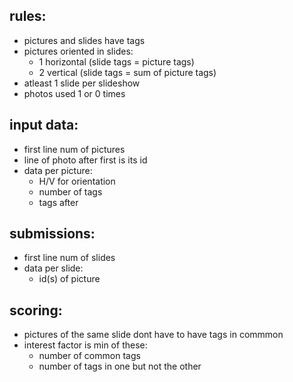 ## rules:
- pictures and slides have tags
- pictures oriented in slides:
    - 1 horizontal (slide tags = picture tags)
    - 2 vertical (slide tags = sum of picture tags)
- atleast 1 slide per slideshow
- photos used 1 or 0 times

## input data:
- first line num of pictures
- line of photo after first is its id
- data per picture:
    - H/V for orientation
    - number of tags
    - tags after

## submissions:
- first line num of slides
- data per slide:
    - id(s) of picture

## scoring:
- pictures of the same slide dont have to have tags in commmon
- interest factor is min of these:
    - number of common tags
    - number of tags in one but not the other
